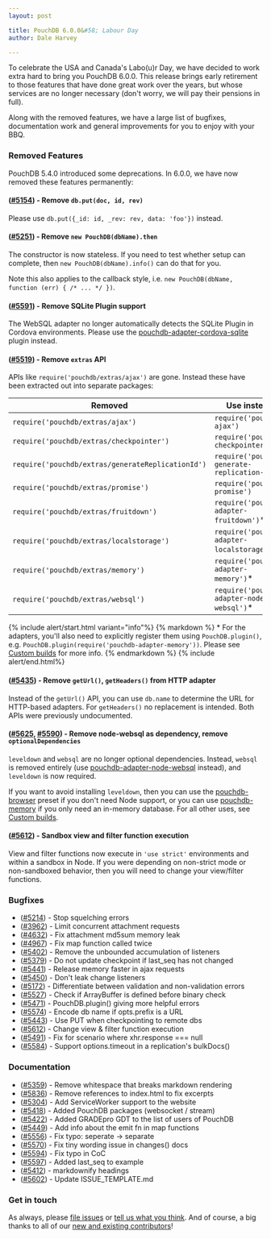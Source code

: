 ```yaml
---
layout: post

title: PouchDB 6.0.0&#58; Labour Day
author: Dale Harvey

---
```


To celebrate the USA and Canada's Labo(u)r Day, we have decided to work extra hard to bring
you PouchDB 6.0.0. This release brings early retirement to those features that have done great
work over the years, but whose services are no longer necessary (don't worry, we will pay
their pensions in full).

Along with the removed features, we have a large list of bugfixes, documentation
work and general improvements for you to enjoy with your BBQ.

### Removed Features

PouchDB 5.4.0 introduced some deprecations. In 6.0.0, we have now removed these
features permanently:

#### ([#5154](https://github.com/pouchdb/pouchdb/issues/5154)) - Remove `db.put(doc, id, rev)`

Please use `db.put({_id: id, _rev: rev, data: 'foo'})` instead.

#### ([#5251](https://github.com/pouchdb/pouchdb/issues/5251)) - Remove `new PouchDB(dbName).then`

The constructor is now stateless. If you need to test whether setup can complete,
then `new PouchDB(dbName).info()` can do that for you.

Note this also applies to the callback style, i.e. `new PouchDB(dbName, function (err) { /* ... */ })`.

#### ([#5591](https://github.com/pouchdb/pouchdb/pull/5519)) - Remove SQLite Plugin support

The WebSQL adapter no longer automatically detects the SQLite Plugin in Cordova environments.
Please use the [pouchdb-adapter-cordova-sqlite](https://github.com/nolanlawson/pouchdb-adapter-cordova-sqlite) plugin instead.

#### ([#5519](https://github.com/pouchdb/pouchdb/pull/5591)) - Remove `extras` API

APIs like `require('pouchdb/extras/ajax')` are gone. Instead these have been extracted out into 
separate packages:

<div class="table-responsive">
<table class="table">
  <thead>
  <tr>
    <th>Removed</th>
    <th>Use instead</th>
  </tr>
  </thead>
  <tbody>
  <tr>
    <td><code>require('pouchdb/extras/ajax')</code></td>
    <td><code>require('pouchdb-ajax')</code></td>
  </tr>
  <tr>
    <td><code>require('pouchdb/extras/checkpointer')</code></td>
    <td><code>require('pouchdb-checkpointer')</code></td>
  </tr>
  <tr>
    <td><code>require('pouchdb/extras/generateReplicationId')</code></td>
    <td><code>require('pouchdb-generate-replication-id')</code></td>
  </tr>
  <tr>
    <td><code>require('pouchdb/extras/promise')</code></td>
    <td><code>require('pouchdb-promise')</code></td>
  </tr>
  <tr>
    <td><code>require('pouchdb/extras/fruitdown')</code></td>
    <td><code>require('pouchdb-adapter-fruitdown')</code>*</td>
  </tr>
  <tr>
    <td><code>require('pouchdb/extras/localstorage')</code></td>
    <td><code>require('pouchdb-adapter-localstorage')</code>*</td>
  </tr>
  <tr>
    <td><code>require('pouchdb/extras/memory')</code></td>
    <td><code>require('pouchdb-adapter-memory')</code>*</td>
  </tr>
  <tr>
    <td><code>require('pouchdb/extras/websql')</code></td>
    <td><code>require('pouchdb-adapter-node-websql')</code>*</td>
  </tr>
  </tbody>
</table>
</div>

{% include alert/start.html variant="info"%}
{% markdown %}
\* For the adapters, you'll also need to explicitly register them using `PouchDB.plugin()`, e.g. `PouchDB.plugin(require('pouchdb-adapter-memory'))`. Please see [Custom builds](/custom.html) for more info.
{% endmarkdown %}
{% include alert/end.html%}

#### ([#5435](https://github.com/pouchdb/pouchdb/pull/5435)) - Remove `getUrl()`, `getHeaders()` from HTTP adapter

Instead of the `getUrl()` API, you can use `db.name` to determine the URL for HTTP-based adapters. For `getHeaders()`
no replacement is intended. Both APIs were previously undocumented.

#### ([#5625](https://github.com/pouchdb/pouchdb/pull/5625), [#5590](https://github.com/pouchdb/pouchdb/pull/5590)) - Remove node-websql as dependency, remove `optionalDependencies`

`leveldown` and `websql` are no longer optional dependencies. Instead, `websql` is removed entirely (use
[pouchdb-adapter-node-websql](https://www.npmjs.com/package/pouchdb-adapter-node-websql) instead), and `leveldown` is
now required.

If you want to avoid installing `leveldown`, then you can use the [pouchdb-browser](https://www.npmjs.com/package/pouchdb-browser) preset if you don't need Node support, or you can use [pouchdb-memory](https://www.npmjs.com/package/pouchdb-memory) if you only need an in-memory database. For all other uses, see [Custom builds](/custom.html).

#### ([#5612](https://github.com/pouchdb/pouchdb/pull/5612)) - Sandbox view and filter function execution

View and filter functions now execute in `'use strict'` environments and within a sandbox in Node. If you were depending on
non-strict mode or non-sandboxed behavior, then you will need to change your view/filter functions.

### Bugfixes

* ([#5214](https://github.com/pouchdb/pouchdb/issues/5214)) - Stop squelching errors
* ([#3962](https://github.com/pouchdb/pouchdb/issues/3962)) - Limit concurrent attachment requests
* ([#4632](https://github.com/pouchdb/pouchdb/issues/4632)) - Fix attachment md5sum memory leak
* ([#4967](https://github.com/pouchdb/pouchdb/issues/4967)) - Fix map function called twice
* ([#5402](https://github.com/pouchdb/pouchdb/issues/5402)) - Remove the unbounded accumulation of listeners
* ([#5379](https://github.com/pouchdb/pouchdb/issues/5379)) - Do not update checkpoint if last_seq has not changed
* ([#5441](https://github.com/pouchdb/pouchdb/issues/5441)) - Release memory faster in ajax requests
* ([#5450](https://github.com/pouchdb/pouchdb/issues/5450)) - Don't leak change listeners
* ([#5172](https://github.com/pouchdb/pouchdb/issues/5172)) - Differentiate between validation and non-validation errors
* ([#5527](https://github.com/pouchdb/pouchdb/issues/5527)) - Check if ArrayBuffer is defined before binary check
* ([#5471](https://github.com/pouchdb/pouchdb/issues/5471)) - PouchDB.plugin() giving more helpful errors
* ([#5574](https://github.com/pouchdb/pouchdb/issues/5574)) - Encode db name if opts.prefix is a URL
* ([#5443](https://github.com/pouchdb/pouchdb/issues/5443)) - Use PUT when checkpointing to remote dbs
* ([#5612](https://github.com/pouchdb/pouchdb/issues/5612)) - Change view & filter function execution
* ([#5491](https://github.com/pouchdb/pouchdb/issues/5491)) - Fix for scenario where xhr.response === null
* ([#5584](https://github.com/pouchdb/pouchdb/issues/5584)) - Support options.timeout in a replication's bulkDocs()


### Documentation

* ([#5359](https://github.com/pouchdb/pouchdb/pull/5359)) - Remove whitespace that breaks markdown rendering
* ([#5836](https://github.com/pouchdb/pouchdb/pull/5368)) - Remove references to index.html to fix excerpts
* ([#5304](https://github.com/pouchdb/pouchdb/pull/5304)) - Add ServiceWorker support to the website
* ([#5418](https://github.com/pouchdb/pouchdb/pull/5418)) - Added PouchDB packages (websocket / stream)
* ([#5422](https://github.com/pouchdb/pouchdb/pull/5422)) - Added GRADEpro GDT to the list of users of PouchDB
* ([#5449](https://github.com/pouchdb/pouchdb/pull/5449)) - Add info about the emit fn in map functions
* ([#5556](https://github.com/pouchdb/pouchdb/pull/5556)) - Fix typo: seperate -> separate
* ([#5570](https://github.com/pouchdb/pouchdb/pull/5570)) - Fix tiny wording issue in changes() docs
* ([#5594](https://github.com/pouchdb/pouchdb/pull/5594)) - Fix typo in CoC
* ([#5597](https://github.com/pouchdb/pouchdb/pull/5597)) - Added last_seq to example
* ([#5412](https://github.com/pouchdb/pouchdb/pull/5412)) - markdownify headings
* ([#5602](https://github.com/pouchdb/pouchdb/pull/5602)) - Update ISSUE_TEMPLATE.md


### Get in touch

As always, please [file issues](https://github.com/pouchdb/pouchdb/issues) or [tell us what you think](https://github.com/pouchdb/pouchdb/blob/master/CONTRIBUTING.md#get-in-touch). And of course, a big thanks to all of our [new and existing contributors](https://github.com/pouchdb/pouchdb/graphs/contributors)!


